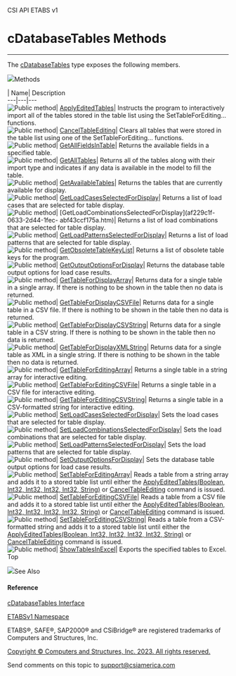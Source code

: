 ﻿

CSI API ETABS v1

# cDatabaseTables Methods  
  
---  
  
The [cDatabaseTables](ee40c9d3-38a7-f8fa-62e4-9da8c2cd3af7.htm) type exposes
the following members.

![](../icons/SectionExpanded.png)Methods

| Name| Description  
---|---|---  
![Public method](../icons/pubmethod.gif)|
[ApplyEditedTables](bbc84bd9-e864-c3e9-642c-2f2bda4e066c.htm)|  Instructs the
program to interactively import all of the tables stored in the table list
using the SetTableForEditing... functions.  
![Public method](../icons/pubmethod.gif)|
[CancelTableEditing](f089af89-af1f-b462-307a-85c3266ef11a.htm)|  Clears all
tables that were stored in the table list using one of the
SetTableForEditing... functions.  
![Public method](../icons/pubmethod.gif)|
[GetAllFieldsInTable](f1d1c64c-4cde-100b-98ca-38ac59687b06.htm)|  Returns the
available fields in a specified table.  
![Public method](../icons/pubmethod.gif)|
[GetAllTables](adce211f-75ba-0d96-ff2f-540e73d4a4af.htm)|  Returns all of the
tables along with their import type and indicates if any data is available in
the model to fill the table.  
![Public method](../icons/pubmethod.gif)|
[GetAvailableTables](06be9356-26a5-d81b-7ddc-d758bbc000cc.htm)|  Returns the
tables that are currently available for display.  
![Public method](../icons/pubmethod.gif)|
[GetLoadCasesSelectedForDisplay](f7692bad-d964-98fd-8ebc-9c14084421cd.htm)|
Returns a list of load cases that are selected for table display.  
![Public method](../icons/pubmethod.gif)|
[GetLoadCombinationsSelectedForDisplay](af229c1f-0633-2d44-1fec-
abf43ccf175a.htm)|  Returns a list of load combinations that are selected for
table display.  
![Public method](../icons/pubmethod.gif)|
[GetLoadPatternsSelectedForDisplay](67223617-1701-f46c-8e40-ecb92158cd18.htm)|
Returns a list of load patterns that are selected for table display.  
![Public method](../icons/pubmethod.gif)|
[GetObsoleteTableKeyList](adf7e17c-13d0-e5a9-b1bb-c0ed3a57553d.htm)|  Returns
a list of obsolete table keys for the program.  
![Public method](../icons/pubmethod.gif)|
[GetOutputOptionsForDisplay](e9f486af-b61d-8349-eff7-959fff9ca681.htm)|
Returns the database table output options for load case results.  
![Public method](../icons/pubmethod.gif)|
[GetTableForDisplayArray](3dc2fc02-1288-7ae6-0557-d31560533e96.htm)|  Returns
data for a single table in a single array. If there is nothing to be shown in
the table then no data is returned.  
![Public method](../icons/pubmethod.gif)|
[GetTableForDisplayCSVFile](3ffd7174-be56-d9cc-7802-781240f0581b.htm)|
Returns data for a single table in a CSV file. If there is nothing to be shown
in the table then no data is returned.  
![Public method](../icons/pubmethod.gif)|
[GetTableForDisplayCSVString](ecc13740-0e61-a1df-5972-dbac8d0d8b42.htm)|
Returns data for a single table in a CSV string. If there is nothing to be
shown in the table then no data is returned.  
![Public method](../icons/pubmethod.gif)|
[GetTableForDisplayXMLString](db234812-79f0-ad61-998b-1719a2ce6481.htm)|
Returns data for a single table as XML in a single string. If there is nothing
to be shown in the table then no data is returned.  
![Public method](../icons/pubmethod.gif)|
[GetTableForEditingArray](c1f8b914-5d10-7ff2-f7c1-ed1660352f9e.htm)|  Returns
a single table in a string array for interactive editing.  
![Public method](../icons/pubmethod.gif)|
[GetTableForEditingCSVFile](e2d75320-d81f-63c8-c3c5-3bd80610dd01.htm)|
Returns a single table in a CSV file for interactive editing.  
![Public method](../icons/pubmethod.gif)|
[GetTableForEditingCSVString](550e2b5c-3f95-b720-f246-5822dcacfdad.htm)|
Returns a single table in a CSV-formatted string for interactive editing.  
![Public method](../icons/pubmethod.gif)|
[SetLoadCasesSelectedForDisplay](062231e1-8912-72b3-b1e0-2de541c62ae2.htm)|
Sets the load cases that are selected for table display.  
![Public method](../icons/pubmethod.gif)|
[SetLoadCombinationsSelectedForDisplay](6ffb2ede-8fb3-0de6-d16c-8dfc5ac313f3.htm)|
Sets the load combinations that are selected for table display.  
![Public method](../icons/pubmethod.gif)|
[SetLoadPatternsSelectedForDisplay](44a55385-226c-7c47-0ebe-b5dce305dc0f.htm)|
Sets the load patterns that are selected for table display.  
![Public method](../icons/pubmethod.gif)|
[SetOutputOptionsForDisplay](200f3ea7-25af-e99c-f8e3-5a0eaa86d9a0.htm)|  Sets
the database table output options for load case results.  
![Public method](../icons/pubmethod.gif)|
[SetTableForEditingArray](2aeebf38-5ff8-2de2-9f23-3ca4cb8ca7cd.htm)|  Reads a
table from a string array and adds it to a stored table list until either the
[ApplyEditedTables(Boolean, Int32, Int32, Int32, Int32,
String)](bbc84bd9-e864-c3e9-642c-2f2bda4e066c.htm) or
[CancelTableEditing](f089af89-af1f-b462-307a-85c3266ef11a.htm) command is
issued.  
![Public method](../icons/pubmethod.gif)|
[SetTableForEditingCSVFile](4f837c4e-597c-3d54-f923-94b42033eab5.htm)|  Reads
a table from a CSV file and adds it to a stored table list until either the
[ApplyEditedTables(Boolean, Int32, Int32, Int32, Int32,
String)](bbc84bd9-e864-c3e9-642c-2f2bda4e066c.htm) or
[CancelTableEditing](f089af89-af1f-b462-307a-85c3266ef11a.htm) command is
issued.  
![Public method](../icons/pubmethod.gif)|
[SetTableForEditingCSVString](b80a5e9d-dc19-72af-766f-5b4f14d59577.htm)|
Reads a table from a CSV-formatted string and adds it to a stored table list
until either the [ApplyEditedTables(Boolean, Int32, Int32, Int32, Int32,
String)](bbc84bd9-e864-c3e9-642c-2f2bda4e066c.htm) or
[CancelTableEditing](f089af89-af1f-b462-307a-85c3266ef11a.htm) command is
issued.  
![Public method](../icons/pubmethod.gif)|
[ShowTablesInExcel](a240d8bb-e778-1fea-ca53-8938ec0fa4a6.htm)|  Exports the
specified tables to Excel.  
Top

![](../icons/SectionExpanded.png)See Also

#### Reference

[cDatabaseTables Interface](ee40c9d3-38a7-f8fa-62e4-9da8c2cd3af7.htm)

[ETABSv1 Namespace](2780f1b8-2033-5289-2298-1cdb2a7508d9.htm)

ETABS®, SAFE®, SAP2000® and CSiBridge® are registered trademarks of Computers
and Structures, Inc.  

[Copyright © Computers and Structures, Inc. 2023. All rights
reserved.](http://www.csiamerica.com)

Send comments on this topic to
[support@csiamerica.com](mailto:support%40csiamerica.com?Subject=CSI%20API%20ETABS%20v1)

